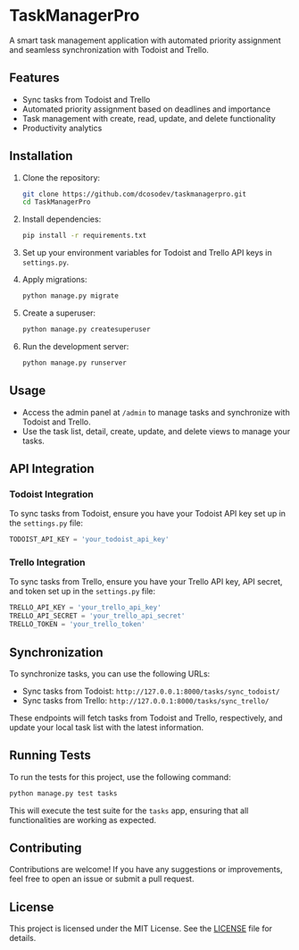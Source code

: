 # TaskManagerPro

A smart task management application with automated priority assignment and seamless synchronization with Todoist and Trello.

## Features

- Sync tasks from Todoist and Trello
- Automated priority assignment based on deadlines and importance
- Task management with create, read, update, and delete functionality
- Productivity analytics

## Installation

1. Clone the repository:
   ```bash
   git clone https://github.com/dcosodev/taskmanagerpro.git
   cd TaskManagerPro
   ```

2. Install dependencies:
   ```bash
   pip install -r requirements.txt
   ```

3. Set up your environment variables for Todoist and Trello API keys in `settings.py`.

4. Apply migrations:
   ```bash
   python manage.py migrate
   ```

5. Create a superuser:
   ```bash
   python manage.py createsuperuser
   ```

6. Run the development server:
   ```bash
   python manage.py runserver
   ```

## Usage

- Access the admin panel at `/admin` to manage tasks and synchronize with Todoist and Trello.
- Use the task list, detail, create, update, and delete views to manage your tasks.

## API Integration

### Todoist Integration

To sync tasks from Todoist, ensure you have your Todoist API key set up in the `settings.py` file:

```python
TODOIST_API_KEY = 'your_todoist_api_key'
```

### Trello Integration

To sync tasks from Trello, ensure you have your Trello API key, API secret, and token set up in the `settings.py` file:

```python
TRELLO_API_KEY = 'your_trello_api_key'
TRELLO_API_SECRET = 'your_trello_api_secret'
TRELLO_TOKEN = 'your_trello_token'
```

## Synchronization

To synchronize tasks, you can use the following URLs:

- Sync tasks from Todoist: `http://127.0.0.1:8000/tasks/sync_todoist/`
- Sync tasks from Trello: `http://127.0.0.1:8000/tasks/sync_trello/`

These endpoints will fetch tasks from Todoist and Trello, respectively, and update your local task list with the latest information.

## Running Tests

To run the tests for this project, use the following command:

```bash
python manage.py test tasks
```

This will execute the test suite for the `tasks` app, ensuring that all functionalities are working as expected.

## Contributing

Contributions are welcome! If you have any suggestions or improvements, feel free to open an issue or submit a pull request.

## License

This project is licensed under the MIT License. See the [LICENSE](LICENSE) file for details.
